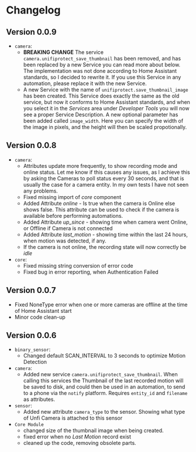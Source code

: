 # Changelog

## Version 0.0.9
* `camera`:
  * **BREAKING CHANGE** The service `camera.unifiprotect_save_thumbnail` has been removed, and has been replaced by a new Service you can read more about below. The implementation was not done according to Home Assistant standards, so I decided to rewrite it. If you use this Service in any automation, please replace it with the new Service.
  * A new Service with the name of `unifiprotect.save_thumbnail_image` has been created. This Service does exactly the same as the old service, but now it conforms to Home Assistant standards, and when you select it in the *Services* area under *Developer Tools* you will now see a proper Service Description. A new optional parameter has been added called `image_width`. Here you can specify the width of the image in pixels, and the height will then be scaled propotionally.


## Version 0.0.8
* `camera`:
  * Attributes update more frequently, to show recording mode and online status. Let me know if this causes any issues, as I achieve this by asking the Cameras to poll status every 30 seconds, and that is usually the case for a camera entity. In my own tests I have not seen any problems.
  * Fixed missing import of *core* component
  * Added Attribute *online* - Is true when the camera is Online else shows false. This attribute can be used to check if the camera is available before performing automations.
  * Added Attribute *up_since* - showing time when camera went Online, or Offline if Camera is not connected
  * Added Attribute *last_motion* - showing time within the last 24 hours, when motion was detected, if any.
  * If the camera is not online, the recording state will now correctly be *idle*
* `core`:
  * Fixed missing string conversion of error code
  * Fixed bug in error reporting, when Authentication Failed

## Version 0.0.7
* Fixed NoneType error when one or more cameras are offline at the time of Home Assistant start
* Minor code clean-up

## Version 0.0.6
* `binary_sensor`:
  * Changed default SCAN_INTERVAL to 3 seconds to optimize Motion Detection
* `camera`:
  * Added new service `camera.unifiprotect_save_thumbnail`. When calling this services the Thumbnail of the last recorded motion will be saved to disk, and could then be used in an automation, to send to a phone via the `notify` platform. Requires `entity_id` and `filename` as attributes.
* `sensor`:
  * Added new attribute `camera_type` to the sensor. Showing what type of Unfi Camera is attached to this sensor
* `Core Module`
  * changed size of the thumbnail image when being created.
  * fixed error when no *Last Motion* record exist
  * cleaned up the code, removing obsolete parts.